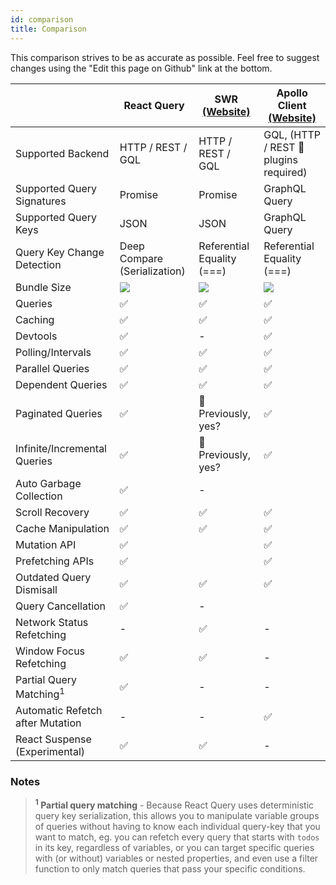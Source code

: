```yaml
---
id: comparison
title: Comparison
---
```


This comparison strives to be as accurate as possible. Feel free to suggest changes using the "Edit this page on Github" link at the bottom.

|                                    | React Query                            | SWR [(Website)](https://github.com/vercel/swr) | Apollo Client [(Website)](https://github.com/apollographql/apollo-client) |
| ---------------------------------- | -------------------------------------- | ---------------------------------------------- | ------------------------------------------------------------------------- |
| Supported Backend                  | HTTP / REST / GQL                      | HTTP / REST / GQL                              | GQL, (HTTP / REST 🔶 plugins required)                                    |
| Supported Query Signatures         | Promise                                | Promise                                        | GraphQL Query                                                             |
| Supported Query Keys               | JSON                                   | JSON                                           | GraphQL Query                                                             |
| Query Key Change Detection         | Deep Compare (Serialization)           | Referential Equality (===)                     | Referential Equality (===)                                                |
| Bundle Size                        | [![][bp-react-query]][bpl-react-query] | [![][bp-swr]][bpl-swr]                         | [![][bp-apollo]][bpl-apollo]                                              |
| Queries                            | ✅                                     | ✅                                             | ✅                                                                        |
| Caching                            | ✅                                     | ✅                                             | ✅                                                                        |
| Devtools                           | ✅                                     | -                                              | ✅                                                                        |
| Polling/Intervals                  | ✅                                     | ✅                                             | ✅                                                                        |
| Parallel Queries                   | ✅                                     | ✅                                             | ✅                                                                        |
| Dependent Queries                  | ✅                                     | ✅                                             | ✅                                                                        |
| Paginated Queries                  | ✅                                     | 🔶 Previously, yes?                            | ✅                                                                        |
| Infinite/Incremental Queries       | ✅                                     | 🔶 Previously, yes?                            | ✅                                                                        |
| Auto Garbage Collection            | ✅                                     | -                                              |                                                                           |
| Scroll Recovery                    | ✅                                     | ✅                                             | ✅                                                                        |
| Cache Manipulation                 | ✅                                     | ✅                                             | ✅                                                                        |
| Mutation API                       | ✅                                     |                                                | ✅                                                                        |
| Prefetching APIs                   | ✅                                     |                                                | ✅                                                                        |
| Outdated Query Dismisall           | ✅                                     | ✅                                             | ✅                                                                        |
| Query Cancellation                 | ✅                                     | -                                              |                                                                           |
| Network Status Refetching          | -                                      | ✅                                             | -                                                                         |
| Window Focus Refetching            | ✅                                     | ✅                                             | -                                                                         |
| Partial Query Matching<sup>1</sup> | ✅                                     | -                                              | -                                                                         |
| Automatic Refetch after Mutation   | -                                      | -                                              | ✅                                                                        |
| React Suspense (Experimental)      | ✅                                     | ✅                                             | -                                                                         |

### Notes

> **<sup>1</sup> Partial query matching** - Because React Query uses deterministic query key serialization, this allows you to manipulate variable groups of queries without having to know each individual query-key that you want to match, eg. you can refetch every query that starts with `todos` in its key, regardless of variables, or you can target specific queries with (or without) variables or nested properties, and even use a filter function to only match queries that pass your specific conditions.

[bp-react-query]: https://badgen.net/bundlephobia/minzip/react-query?label=%20
[bp-swr]: https://badgen.net/bundlephobia/minzip/swr?label=%20
[bp-apollo]: https://badgen.net/bundlephobia/minzip/@apollo/client?label=%20
[bpl-react-query]: https://bundlephobia.com/result?p=react-query
[bpl-swr]: https://bundlephobia.com/result?p=swr
[bpl-apollo]: https://bundlephobia.com/result?p=@apollo/client
